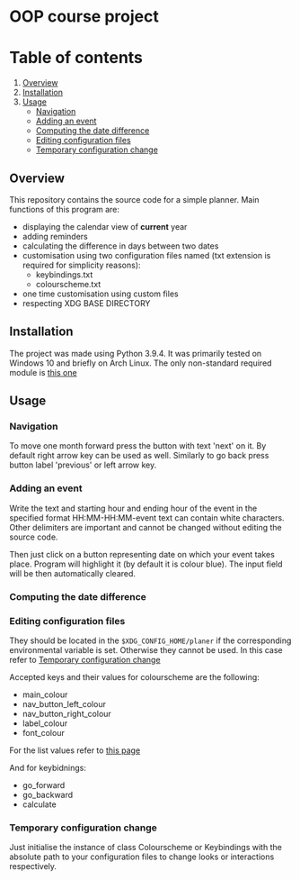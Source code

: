# OOP course project

# Table of contents
1. [Overview](#overview)
2. [Installation](#installation)
3. [Usage](#usage)
	* [Navigation](#navigation)
	* [Adding an event](#adding-an-event)
	* [Computing the date difference](#computing-the-date-difference)
	* [Editing configuration files](#editing-configuration-files)
	* [Temporary configuration change](#temporary-configuration-change)

## Overview
This repository contains the source code for a simple planner. Main functions of this program are:
* displaying the calendar view of __current__ year
* adding reminders
* calculating the difference in days between two dates
* customisation using two configuration files named (txt extension is required for simplicity reasons):
  * keybindings.txt
  * colourscheme.txt
* one time customisation using custom files
* respecting XDG BASE DIRECTORY

## Installation
The project was made using Python 3.9.4. It was primarily tested on
Windows 10 and briefly on Arch Linux. The only non-standard required
module is [this one](https://pypi.org/project/xdg/)

## Usage
### Navigation
To move one month forward press the button with text 'next' on it. By
default right arrow key can be used as well. Similarly to go back press 
button label 'previous' or left arrow key.
### Adding an event
Write the text and starting hour and ending hour of the event in the 
specified format HH:MM-HH:MM-event text can contain white characters.
Other delimiters are important and cannot be changed without editing
the source code.

Then just click on a button representing date on which your event takes 
place. Program will highlight it (by default it is colour blue). The 
input field will be then automatically cleared.
### Computing the date difference
### Editing configuration files
They should be located in the ```$XDG_CONFIG_HOME/planer``` if the
corresponding environmental variable is set. Otherwise they cannot
be used. In this case refer to [Temporary configuration change](#temporary-configuration-change)

Accepted keys and their values for colourscheme are the following:
* main_colour
* nav_button_left_colour
* nav_button_right_colour
* label_colour
* font_colour

For the list values refer to 
[this page](http://www.science.smith.edu/dftwiki/index.php/Color_Charts_for_TKinter)

And for keybidnings:
* go_forward
* go_backward
* calculate

### Temporary configuration change
Just initialise the instance of class Colourscheme or Keybindings with the
absolute path to your configuration files to change looks or interactions
respectively.
